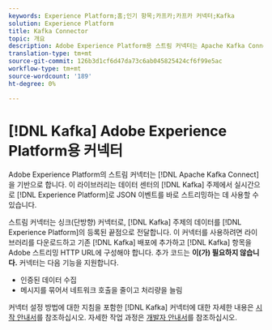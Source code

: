 ```yaml
---
keywords: Experience Platform;홈;인기 항목;카프카;카프카 커넥터;Kafka
solution: Experience Platform
title: Kafka Connector
topic: 개요
description: Adobe Experience Platform용 스트림 커넥터는 Apache Kafka Connect를 기반으로 합니다. 이 라이브러리는 데이터 센터의 Kafka 주제에 있는 JSON 이벤트를 실시간으로 Experience Platform에 직접 스트리밍하는 데 사용할 수 있습니다.
translation-type: tm+mt
source-git-commit: 126b3d1cf6d47da73c6ab045825424cf6f99e5ac
workflow-type: tm+mt
source-wordcount: '189'
ht-degree: 0%

---
```



# [!DNL Kafka] Adobe Experience Platform용 커넥터

Adobe Experience Platform의 스트림 커넥터는 [!DNL Apache Kafka Connect]을 기반으로 합니다. 이 라이브러리는 데이터 센터의 [!DNL Kafka] 주제에서 실시간으로 [!DNL Experience Platform]로 JSON 이벤트를 바로 스트리밍하는 데 사용할 수 있습니다.

스트림 커넥터는 싱크(단방향) 커넥터로, [!DNL Kafka] 주제의 데이터를 [!DNL Experience Platform]의 등록된 끝점으로 전달합니다. 이 커넥터를 사용하려면 라이브러리를 다운로드하고 기존 [!DNL Kafka] 배포에 추가하고 [!DNL Kafka] 항목을 Adobe 스트리밍 HTTP URL에 구성해야 합니다. 추가 코드는 **이(가) 필요하지 않습니다.** 커넥터는 다음 기능을 지원합니다.

- 인증된 데이터 수집
- 메시지를 묶어서 네트워크 호출을 줄이고 처리량을 늘림

커넥터 설정 방법에 대한 지침을 포함한 [!DNL Kafka] 커넥터에 대한 자세한 내용은 [시작 안내서](https://github.com/adobe/experience-platform-streaming-connect)를 참조하십시오. 자세한 작업 과정은 [개발자 안내서](https://www.adobe.com/go/kafka-connector-developer-guide)를 참조하십시오.